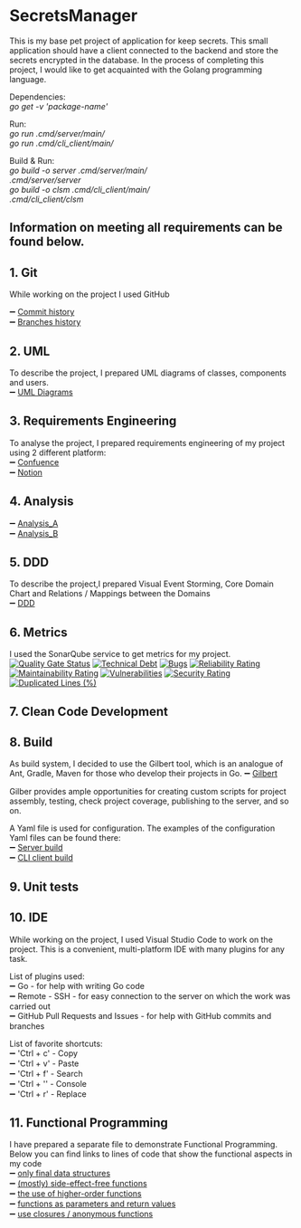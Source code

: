 # SecretsManager
This is my base pet project of application for keep secrets.
This small application should have a client connected to the backend and store the secrets encrypted in the database.
In the process of completing this project, I would like to get acquainted with the Golang programming language.

Dependencies:<br />
_go get -v 'package-name'_  <br />

Run:<br />
_go run .cmd/server/main/_  <br />
_go run .cmd/cli_client/main/_  <br />

Build & Run:<br />
_go build -o server .cmd/server/main/_ <br />
_.cmd/server/server_ <br />
_go build -o clsm .cmd/cli_client/main/_ <br />
_.cmd/cli_client/clsm_ <br />


## Information on meeting all requirements can be found below.
## 1. Git
While working on the project I used GitHub

:heavy_minus_sign: [Commit history](https://github.com/40104/SecretsManager/commits/main) <br />
:heavy_minus_sign: [Branches history](https://github.com/40104/SecretsManager/branches) <br />

## 2. UML 
To describe the project, I prepared UML diagrams of classes, components and users. <br />
:heavy_minus_sign: [UML Diagrams](https://github.com/40104/SecretsManager/tree/main/diagrams)<br />

## 3. Requirements Engineering
To analyse the project, I prepared requirements engineering of my project using 2 different platform: <br />
:heavy_minus_sign: [Confuence](https://40104.atlassian.net/wiki/spaces/~615f3ba3bfa2c1006bd815a0/pages/294913/40104+Secrets+Manager)<br />
:heavy_minus_sign: [Notion](https://amusing-snake-490.notion.site/40104-Secrets-Manager-9aa9eac6b6224574b30825b51bad64c2)<br />

## 4. Analysis
:heavy_minus_sign: [Analysis_A](https://github.com/40104/SecretsManager/blob/main/documets/Analyse_A.md)<br />
:heavy_minus_sign: [Analysis_B](https://github.com/40104/SecretsManager/blob/main/documets/Analyse_B.md)<br />
## 5. DDD
To describe the project,I prepared Visual Event Storming, Core Domain Chart and Relations / Mappings between the Domains  <br />
:heavy_minus_sign: [DDD](https://github.com/40104/SecretsManager/blob/main/diagrams/DDD.pdf)<br />

## 6. Metrics
I used the SonarQube service to get metrics for my project. <br />
[![Quality Gate Status](https://sonarcloud.io/api/project_badges/measure?project=40104_SecretsManager&metric=alert_status)](https://sonarcloud.io/summary/new_code?id=40104_SecretsManager)
[![Technical Debt](https://sonarcloud.io/api/project_badges/measure?project=40104_SecretsManager&metric=sqale_index)](https://sonarcloud.io/summary/new_code?id=40104_SecretsManager)
[![Bugs](https://sonarcloud.io/api/project_badges/measure?project=40104_SecretsManager&metric=bugs)](https://sonarcloud.io/summary/new_code?id=40104_SecretsManager)
[![Reliability Rating](https://sonarcloud.io/api/project_badges/measure?project=40104_SecretsManager&metric=reliability_rating)](https://sonarcloud.io/summary/new_code?id=40104_SecretsManager)
[![Maintainability Rating](https://sonarcloud.io/api/project_badges/measure?project=40104_SecretsManager&metric=sqale_rating)](https://sonarcloud.io/summary/new_code?id=40104_SecretsManager)
[![Vulnerabilities](https://sonarcloud.io/api/project_badges/measure?project=40104_SecretsManager&metric=vulnerabilities)](https://sonarcloud.io/summary/new_code?id=40104_SecretsManager)
[![Security Rating](https://sonarcloud.io/api/project_badges/measure?project=40104_SecretsManager&metric=security_rating)](https://sonarcloud.io/summary/new_code?id=40104_SecretsManager)
[![Duplicated Lines (%)](https://sonarcloud.io/api/project_badges/measure?project=40104_SecretsManager&metric=duplicated_lines_density)](https://sonarcloud.io/summary/new_code?id=40104_SecretsManager)

## 7. Clean Code Development

## 8. Build

As build system, I decided to use the Gilbert tool, which is an analogue of Ant, Gradle, Maven for those who develop their projects in Go. 
:heavy_minus_sign: [Gilbert](https://github.com/go-gilbert/gilbert)<br />


Gilber provides ample opportunities for creating custom scripts for project assembly, testing, check project coverage, publishing to the server, and so on. <br />

A Yaml file is used for configuration. The examples of the configuration Yaml files can be found there: <br />
:heavy_minus_sign: [Server build](https://github.com/40104/SecretsManager/blob/main/cmd/server/gilbert.yaml)<br />
:heavy_minus_sign: [CLI client build](https://github.com/40104/SecretsManager/blob/main/cmd/cli_client/gilbert.yaml)<br />


## 9. Unit tests

## 10. IDE
While working on the project, I used Visual Studio Code to work on the project.
This is a convenient, multi-platform IDE with many plugins for any task.

List of plugins used:<br />
:heavy_minus_sign: Go - for help with writing Go code <br />
:heavy_minus_sign: Remote - SSH - for easy connection to the server on which the work was carried out <br />
:heavy_minus_sign: GitHub Pull Requests and Issues - for help with GitHub commits and branches <br />

List of favorite shortcuts:<br />
:heavy_minus_sign: 'Ctrl + c' - Copy <br />
:heavy_minus_sign: 'Ctrl + v' - Paste <br />
:heavy_minus_sign: 'Ctrl + f' - Search <br />
:heavy_minus_sign: 'Ctrl + '' - Console <br />
:heavy_minus_sign: 'Ctrl + r' - Replace <br />

## 11. Functional Programming
I have prepared a separate file to demonstrate Functional Programming. Below you can find links to lines of code that show the functional aspects in my code <br />
:heavy_minus_sign: [only final data structures](https://github.com/40104/SecretsManager/blob/main/cmd/examples/Functional_Programming.go#L10-L21)<br />
:heavy_minus_sign: [(mostly) side-effect-free functions](https://github.com/40104/SecretsManager/blob/main/cmd/examples/Functional_Programming.go#L23-L35)<br />
:heavy_minus_sign: [the use of higher-order functions](https://github.com/40104/SecretsManager/blob/main/cmd/examples/Functional_Programming.go#L37-L51)<br />
:heavy_minus_sign: [functions as parameters and return values](https://github.com/40104/SecretsManager/blob/main/cmd/examples/Functional_Programming.go#L53-L75)<br />
:heavy_minus_sign: [use closures / anonymous functions](https://github.com/40104/SecretsManager/blob/main/cmd/examples/Functional_Programming.go#L77-L87)<br />




